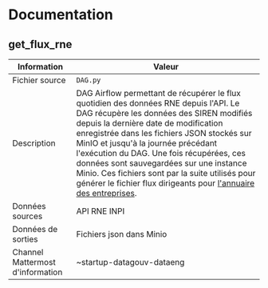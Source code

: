 # Documentation

## get_flux_rne

| Information | Valeur |
| -------- | -------- |
| Fichier source     | `DAG.py`     |
| Description | DAG Airflow permettant de récupérer le flux quotidien des données RNE depuis l'API. Le DAG récupère les données des SIREN modifiés depuis la dernière date de modification enregistrée dans les fichiers JSON stockés sur MinIO et jusqu'à la journée précédant l'exécution du DAG. Une fois récupérées, ces données sont sauvegardées sur une instance Minio. Ces fichiers sont par la suite utilisés pour générer le fichier flux dirigeants pour [l'annuaire des entreprises](https://annuaire-entreprises.data.gouv.fr). | Quotidien |
| Données sources | API RNE INPI |
| Données de sorties | Fichiers json dans Minio |
| Channel Mattermost d'information | ~startup-datagouv-dataeng |
